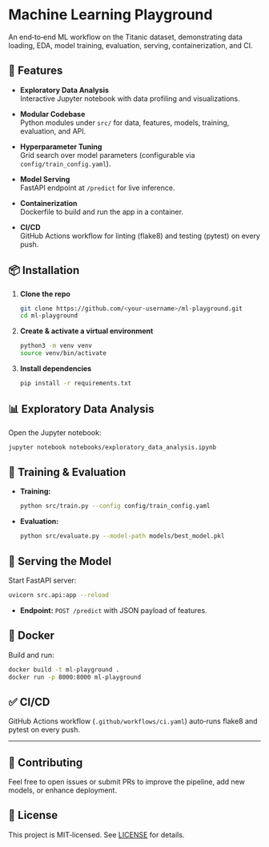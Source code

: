 # Machine Learning Playground

An end‑to‑end ML workflow on the Titanic dataset, demonstrating data loading, EDA, model training, evaluation, serving, containerization, and CI.

## 🚀 Features

- **Exploratory Data Analysis**  
  Interactive Jupyter notebook with data profiling and visualizations.

- **Modular Codebase**  
  Python modules under `src/` for data, features, models, training, evaluation, and API.

- **Hyperparameter Tuning**  
  Grid search over model parameters (configurable via `config/train_config.yaml`).

- **Model Serving**  
  FastAPI endpoint at `/predict` for live inference.

- **Containerization**  
  Dockerfile to build and run the app in a container.

- **CI/CD**  
  GitHub Actions workflow for linting (flake8) and testing (pytest) on every push.

## 📦 Installation

1. **Clone the repo**  
   ```bash
   git clone https://github.com/<your-username>/ml-playground.git
   cd ml-playground
   ```

2. **Create & activate a virtual environment**  
   ```bash
   python3 -m venv venv
   source venv/bin/activate
   ```

3. **Install dependencies**  
   ```bash
   pip install -r requirements.txt
   ```

## 📊 Exploratory Data Analysis

Open the Jupyter notebook:
```bash
jupyter notebook notebooks/exploratory_data_analysis.ipynb
```

## 🤖 Training & Evaluation

- **Training:**  
  ```bash
  python src/train.py --config config/train_config.yaml
  ```
- **Evaluation:**  
  ```bash
  python src/evaluate.py --model-path models/best_model.pkl
  ```

## 🚀 Serving the Model

Start FastAPI server:
```bash
uvicorn src.api:app --reload
```
- **Endpoint:** `POST /predict` with JSON payload of features.

## 🐳 Docker

Build and run:
```bash
docker build -t ml-playground .
docker run -p 8000:8000 ml-playground
```

## ✅ CI/CD

GitHub Actions workflow (`.github/workflows/ci.yaml`) auto‑runs flake8 and pytest on every push.

---

## 🤝 Contributing

Feel free to open issues or submit PRs to improve the pipeline, add new models, or enhance deployment.

## 📄 License

This project is MIT‑licensed. See [LICENSE](LICENSE) for details.

